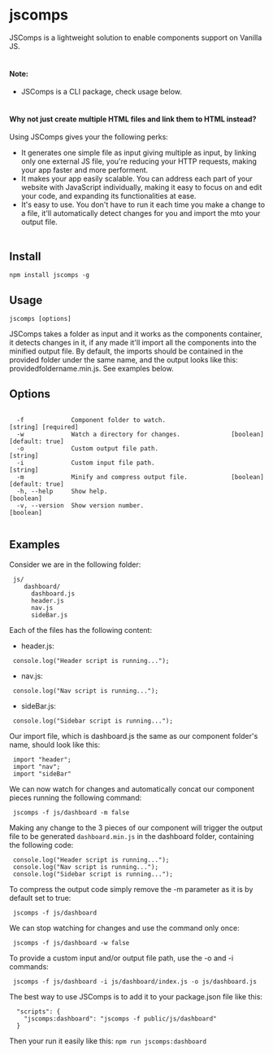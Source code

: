 # jscomps

JSComps is a lightweight solution to enable components support on Vanilla JS. <br /><br />

#### Note:
- JSComps is a CLI package, check usage below.<br /><br />

#### Why not just create multiple HTML files and link them to HTML instead?
Using JSComps gives your the following perks:

- It generates one simple file as input giving multiple as input, by linking only one external JS file, you're reducing your HTTP requests, making your app faster and more performent.
- It makes your app easily scalable. You can address each part of your website with JavaScript individually, making it easy to focus on and edit your code, and expanding its functionalities at ease.
- It's easy to use. You don't have to run it each time you make a change to a file, it'll automatically detect changes for you and import the mto your output file.<br /><br />

## Install
    npm install jscomps -g

## Usage
    jscomps [options]

  JSComps takes a folder as input and it works as the components container, it detects changes in it, if any made it'll import all the components into the minified output file. By default, the imports should be contained in the provided folder under the same name, and the output looks like this: providedfoldername.min.js. See examples below.
  
  
## Options

```

  -f             Component folder to watch.                        [string] [required]
  -w             Watch a directory for changes.              [boolean] [default: true]
  -o             Custom output file path.                                     [string]
  -i             Custom input file path.                                      [string]
  -m             Minify and compress output file.            [boolean] [default: true]
  -h, --help     Show help.                                                  [boolean]
  -v, --version  Show version number.                                        [boolean]
  
```
## Examples
Consider we are in the following folder:
```
 js/
    dashboard/
      dashboard.js
      header.js
      nav.js
      sideBar.js

```
Each of the files has the following content:
- header.js:
```
 console.log("Header script is running...");
```
- nav.js:
```
 console.log("Nav script is running...");
```
- sideBar.js:
```    
 console.log("Sidebar script is running...");
```

Our import file, which is dashboard.js the same as our component folder's name, should look like this:
```
 import "header";
 import "nav";
 import "sideBar"
```
We can now watch for changes and automatically concat our component pieces running the following command:
```     
 jscomps -f js/dashboard -m false
```
Making any change to the 3 pieces of our component will trigger the output file to be generated ```dashboard.min.js```  in the dashboard folder, containing the following code:

```
 console.log("Header script is running...");
 console.log("Nav script is running...");
 console.log("Sidebar script is running...");
```

To compress the output code simply remove the -m parameter as it is by default set to true:
```
 jscomps -f js/dashboard
```
We can stop watching for changes and use the command only once:
```
 jscomps -f js/dashboard -w false
```

To provide a custom input and/or output file path, use the -o and -i commands:
```
 jscomps -f js/dashboard -i js/dashboard/index.js -o js/dashboard.js
```

The best way to use JSComps is to add it to your package.json file like this: 
```
  "scripts": {
    "jscomps:dashboard": "jscomps -f public/js/dashboard"
  }
```
Then your run it easily like this:  ` npm run jscomps:dashboard `
